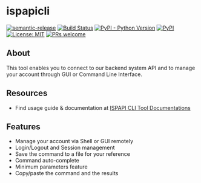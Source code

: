 # ispapicli

[![semantic-release](https://img.shields.io/badge/%20%20%F0%9F%93%A6%F0%9F%9A%80-semantic--release-e10079.svg)](https://github.com/semantic-release/semantic-release)
[![Build Status](https://github.com/hexonet/ispapicli/workflows/Release/badge.svg?branch=master)](https://github.com/hexonet/ispapicli/workflows/Release/badge.svg?branch=master)
[![PyPI - Python Version](https://img.shields.io/pypi/pyversions/hexonet.ispapicli.svg)](https://www.python.org/)
[![PyPI](https://img.shields.io/pypi/v/hexonet.ispapicli.svg)](https://pypi.org/project/hexonet.apiconnector/)
[![License: MIT](https://img.shields.io/badge/License-MIT-blue.svg)](https://opensource.org/licenses/MIT)
[![PRs welcome](https://img.shields.io/badge/PRs-welcome-brightgreen.svg)](https://github.com/hexonet/ispapicli/blob/master/CONTRIBUTING.md)

## About

This tool enables you to connect to our backend system API and to manage your account through GUI or Command Line Interface.

## Resources

* Find usage guide & documentation at [ISPAPI CLI Tool Documentations](https://hexonet.github.io/ispapicli/)

## Features

* Manage your account via Shell or GUI remotely
* Login/Logout and Session management
* Save the command to a file for your reference
* Command auto-complete
* Minimum parameters feature
* Copy/paste the command and the results

